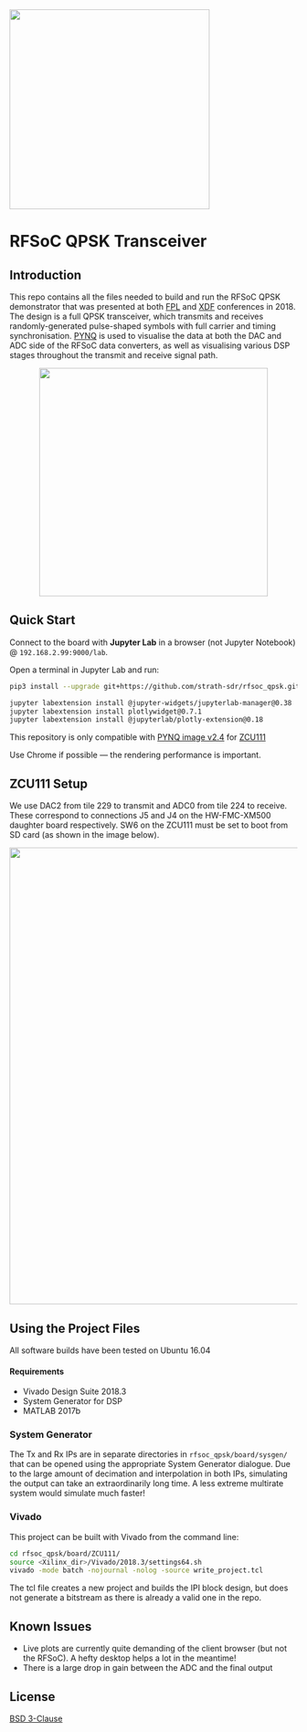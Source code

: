 <img src="https://www.strath.ac.uk/media/1newwebsite/webteam/logos/xUoS_Logo_Horizontal.png.pagespeed.ic.M6gv_BmDx1.png" width="350">

# RFSoC QPSK Transceiver 

## Introduction
This repo contains all the files needed to build and run the RFSoC QPSK demonstrator that was presented at both [FPL](https://fpl2018.org/) and [XDF](http://www.xilinx.com/xdf) conferences in 2018. The design is a full QPSK transceiver, which transmits and receives randomly-generated pulse-shaped symbols with full carrier and timing synchronisation. [PYNQ](https://github.com/xilinx/pynq) is used to visualise the data at both the DAC and ADC side of the RFSoC data converters, as well as visualising various DSP stages throughout the transmit and receive signal path.

<p align="center">
  <img src="https://github.com/strath-sdr/rfsoc_qpsk/blob/master/img/constellation_small.gif" width="400" height="400" />
<p/>

## Quick Start
Connect to the board with **Jupyter Lab** in a browser (not Jupyter Notebook) @ `192.168.2.99:9000/lab`. 

Open a terminal in Jupyter Lab and run:
```sh
pip3 install --upgrade git+https://github.com/strath-sdr/rfsoc_qpsk.git

jupyter labextension install @jupyter-widgets/jupyterlab-manager@0.38
jupyter labextension install plotlywidget@0.7.1
jupyter labextension install @jupyterlab/plotly-extension@0.18
```
This repository is only compatible with [PYNQ image v2.4](https://github.com/Xilinx/PYNQ/releases) for [ZCU111](https://www.xilinx.com/products/boards-and-kits/zcu111.html) 

Use Chrome if possible — the rendering performance is important.

## ZCU111 Setup
We use DAC2 from tile 229 to transmit and ADC0 from tile 224 to receive. These correspond to connections J5 and J4 on the HW-FMC-XM500 daughter board respectively. SW6 on the ZCU111 must be set to boot from SD card (as shown in the image below).

<p align="center">
<img src="https://github.com/strath-sdr/rfsoc_qpsk/blob/master/img/rfsoc_setup.png" width="800">
<p/>

## Using the Project Files
All software builds have been tested on Ubuntu 16.04
#### Requirements
- Vivado Design Suite 2018.3
- System Generator for DSP
- MATLAB 2017b

### System Generator
The Tx and Rx IPs are in separate directories in `rfsoc_qpsk/board/sysgen/` that can be opened using the appropriate System Generator dialogue. Due to the large amount of decimation and interpolation in both IPs, simulating the output can take an extraordinarily long time. A less extreme multirate system would simulate much faster! 

### Vivado
This project can be built with Vivado from the command line:
```sh
cd rfsoc_qpsk/board/ZCU111/
source <Xilinx_dir>/Vivado/2018.3/settings64.sh
vivado -mode batch -nojournal -nolog -source write_project.tcl
```
The tcl file creates a new project and builds the IPI block design, but does not generate a bitstream as there is already a valid one in the repo.

## Known Issues
- Live plots are currently quite demanding of the client browser (but not the RFSoC). A hefty desktop helps a lot in the meantime!
- There is a large drop in gain between the ADC and the final output

## License 
[BSD 3-Clause](github.com/strath-sdr/rfsoc_qpsk/LICENSE)
